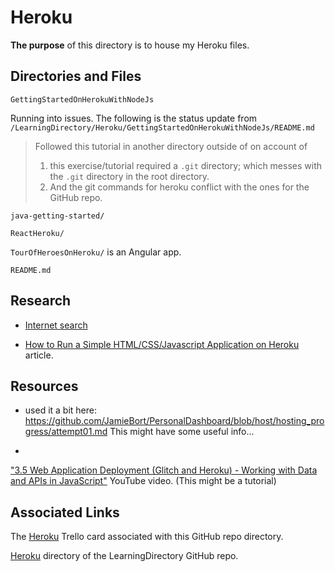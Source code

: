# Heroku

**The purpose** of this directory is to house my Heroku files.

## Directories and Files

`GettingStartedOnHerokuWithNodeJs`

Running into issues. The following is the status update from `/LearningDirectory/Heroku/GettingStartedOnHerokuWithNodeJs/README.md`
>Followed this tutorial in another directory outside of on account of
>1. this exercise/tutorial required a `.git` directory; which messes with the `.git` directory in the root directory.
>2. And the git commands for heroku conflict with the ones for the GitHub repo.

`java-getting-started/`

`ReactHeroku/`

`TourOfHeroesOnHeroku/` is an Angular app.

`README.md`

## Research

* [Internet search](https://www.google.com/search?q=Tour+of+Heroes+in+Heroku&oq=Tour+of+Heroes+in+Heroku&aqs=chrome..69i57j69i64.4059j0j9&sourceid=chrome&ie=UTF-8)

* [How to Run a Simple HTML/CSS/Javascript Application on Heroku](https://medium.com/@winnieliang/how-to-run-a-simple-html-css-javascript-application-on-heroku-4e664c541b0b) article.

## Resources

* used it a bit here: https://github.com/JamieBort/PersonalDashboard/blob/host/hosting_progress/attempt01.md
This might have some useful info...

* 
["3.5 Web Application Deployment (Glitch and Heroku) - Working with Data and APIs in JavaScript"](https://www.youtube.com/watch?v=Rz886HkV1j4) YouTube video. (This might be a tutorial)

## Associated Links
The [Heroku](https://trello.com/c/9SRRsEWo/43-heroku) Trello card associated with this GitHub repo directory.

[Heroku](https://github.com/JamieBort/LearningDirectory/tree/master/Hosting/Heroku) directory of the LearningDirectory GitHub repo.